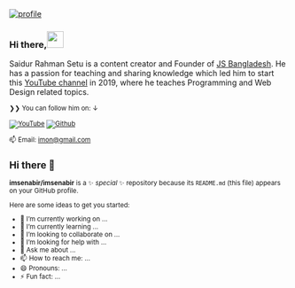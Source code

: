 <a href="https://youtube.com/JSBangladesh/?sub_confirmation=1" target="_blank">
<img src="https://saidur.dev/wp-content/uploads/2021/05/saidur-rahman.jpg" alt="profile" />
</a>

### Hi there,<img src="https://media.giphy.com/media/hvRJCLFzcasrR4ia7z/giphy.gif" width="30px">

Saidur Rahman Setu is a content creator and Founder of <a href="https://jsbangladesh.com">JS Bangladesh</a>. He has a passion for teaching and sharing knowledge which led him to start this [YouTube channel](https://youtube.com/JSBangladesh) in 2019, where he teaches Programming and Web Design related topics.

</p>

<small>❯❯ You can follow him on: ↓</strong>

[![YouTube](https://img.shields.io/youtube/channel/subscribers/UCC-aIlmCJvIERahr2spCEDg?label=YouTube&style=social)][y]
[![Github](https://img.shields.io/github/followers/srsetu?style=social&label=Follow)][g]

[y]: https://youtube.com/
[t]: https://x.com/
[g]: https://github.com/imsenabir


📫 Email: imon@gmail.com



## Hi there 👋


**imsenabir/imsenabir** is a ✨ _special_ ✨ repository because its `README.md` (this file) appears on your GitHub profile.

Here are some ideas to get you started:

- 🔭 I’m currently working on ...
- 🌱 I’m currently learning ...
- 👯 I’m looking to collaborate on ...
- 🤔 I’m looking for help with ...
- 💬 Ask me about ...
- 📫 How to reach me: ...
- 😄 Pronouns: ...
- ⚡ Fun fact: ...

